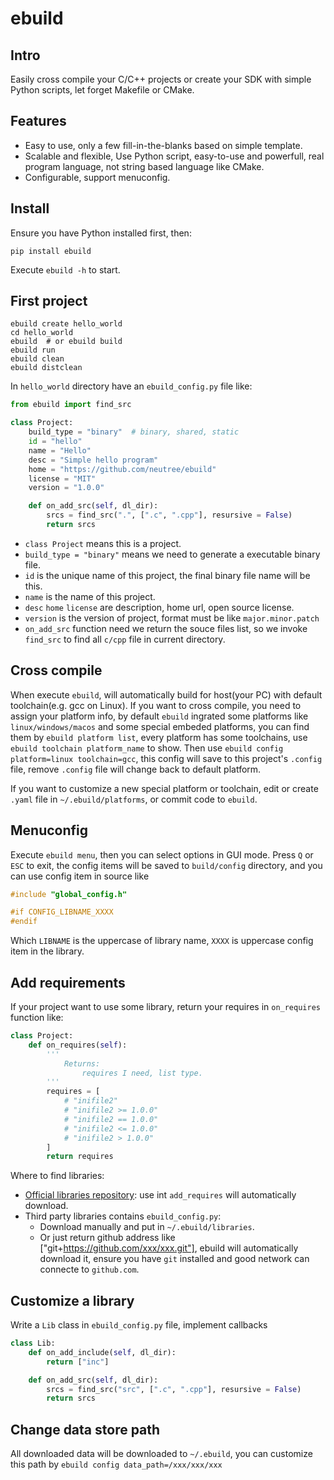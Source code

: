 ebuild
====

## Intro

Easily cross compile your C/C++ projects or create your SDK with simple Python scripts, let forget Makefile or CMake.

## Features

* Easy to use, only a few fill-in-the-blanks based on simple template.
* Scalable and flexible, Use Python script, easy-to-use and powerfull, real program language, not string based language like CMake.
* Configurable, support menuconfig.

## Install

Ensure you have Python installed first, then:

```shell
pip install ebuild
```

Execute `ebuild -h` to start.

## First project

```shell
ebuild create hello_world
cd hello_world
ebuild  # or ebuild build
ebuild run
ebuild clean
ebuild distclean
```

In `hello_world` directory have an `ebuild_config.py` file like:
```python
from ebuild import find_src

class Project:
    build_type = "binary"  # binary, shared, static
    id = "hello"
    name = "Hello"
    desc = "Simple hello program"
    home = "https://github.com/neutree/ebuild"
    license = "MIT"
    version = "1.0.0"

    def on_add_src(self, dl_dir):
        srcs = find_src(".", [".c", ".cpp"], resursive = False)
        return srcs
```

* `class Project` means this is a project.
* `build_type = "binary"` means we need to generate a executable binary file.
* `id` is the unique name of this project, the final binary file name will be this.
* `name` is the name of this project.
* `desc` `home` `license` are description, home url, open source license.
* `version` is the version of project, format must be like `major.minor.patch`
* `on_add_src` function need we return the souce files list, so we invoke `find_src` to find all `c/cpp` file in current directory.

## Cross compile

When execute `ebuild`, will automatically build for host(your PC) with default toolchain(e.g. gcc on Linux).
If you want to cross compile, you need to assign your platform info, by default `ebuild` ingrated some platforms like `linux/windows/macos` and some special embeded platforms, you can find them by `ebuild platform list`, every platform has some toolchains, use `ebuild toolchain platform_name` to show.
Then use `ebuild config platform=linux toolchain=gcc`, this config will save to this project's `.config` file, remove `.config` file will change back to default platform.

If you want to customize a new special platform or toolchain, edit or create `.yaml` file in `~/.ebuild/platforms`, or commit code to `ebuild`.

## Menuconfig

Execute `ebuild menu`, then you can select options in GUI mode.
Press `Q` or `ESC` to exit, the config items will be saved to `build/config` directory, and you can use config item in source like
```c
#include "global_config.h"

#if CONFIG_LIBNAME_XXXX
#endif
```
Which `LIBNAME` is the uppercase of library name, `XXXX` is uppercase config item in the library.

## Add requirements

If your project want to use some library, return your requires in `on_requires` function like:
```python
class Project:
    def on_requires(self):
        '''
            Returns:
                requires I need, list type.
        '''
        requires = [
            # "inifile2"
            # "inifile2 >= 1.0.0"
            # "inifile2 == 1.0.0"
            # "inifile2 <= 1.0.0"
            # "inifile2 > 1.0.0"
        ]
        return requires
```

Where to find libraries:
* [Official libraries repository](): use int `add_requires` will automatically download.
* Third party libraries contains `ebuild_config.py`:
  * Download manually and put in `~/.ebuild/libraries`.
  * Or just return github address like ["git+https://github.com/xxx/xxx.git"], ebuild will automatically download it, ensure you have `git` installed and good network can connecte to `github.com`.

## Customize a library

Write a `Lib` class in `ebuild_config.py` file, implement callbacks

```python
class Lib:
    def on_add_include(self, dl_dir):
        return ["inc"]

    def on_add_src(self, dl_dir):
        srcs = find_src("src", [".c", ".cpp"], resursive = False)
        return srcs
```


## Change data store path

All downloaded data will be downloaded to `~/.ebuild`, you can customize this path by `ebuild config data_path=/xxx/xxx/xxx`



